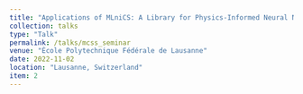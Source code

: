 ```yaml
---
title: "Applications of MLniCS: A Library for Physics-Informed Neural Networks for Reduced Order Parametric Problems"
collection: talks
type: "Talk"
permalink: /talks/mcss_seminar
venue: "École Polytechnique Fédérale de Lausanne"
date: 2022-11-02
location: "Lausanne, Switzerland"
item: 2
---
```

